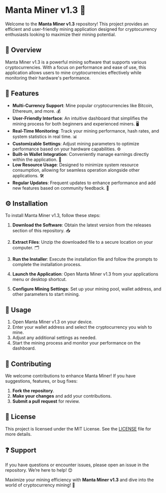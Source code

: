 # Manta Miner v1.3 🌊

Welcome to the **Manta Miner v1.3** repository! This project provides an efficient and user-friendly mining application designed for cryptocurrency enthusiasts looking to maximize their mining potential.

## 📌 Overview  
Manta Miner v1.3 is a powerful mining software that supports various cryptocurrencies. With a focus on performance and ease of use, this application allows users to mine cryptocurrencies effectively while monitoring their hardware's performance.

## 🌟 Features  
- **Multi-Currency Support**: Mine popular cryptocurrencies like Bitcoin, Ethereum, and more. 💰  
- **User-Friendly Interface**: An intuitive dashboard that simplifies the mining process for both beginners and experienced miners. 🖥️  
- **Real-Time Monitoring**: Track your mining performance, hash rates, and system statistics in real time. 📊  
- **Customizable Settings**: Adjust mining parameters to optimize performance based on your hardware capabilities. ⚙️  
- **Built-in Wallet Integration**: Conveniently manage earnings directly within the application. 🏦  
- **Low Resource Usage**: Designed to minimize system resource consumption, allowing for seamless operation alongside other applications. 🛠️  
- **Regular Updates**: Frequent updates to enhance performance and add new features based on community feedback. 🔄  

## ⚙️ Installation  
To install Manta Miner v1.3, follow these steps:

1. **Download the Software**: Obtain the latest version from the releases section of this repository. 📥  

2. **Extract Files**: Unzip the downloaded file to a secure location on your computer. 🗂️  

3. **Run the Installer**: Execute the installation file and follow the prompts to complete the installation process.

4. **Launch the Application**: Open Manta Miner v1.3 from your applications menu or desktop shortcut.

5. **Configure Mining Settings**: Set up your mining pool, wallet address, and other parameters to start mining.

## 📖 Usage  
1. Open Manta Miner v1.3 on your device.
2. Enter your wallet address and select the cryptocurrency you wish to mine.
3. Adjust any additional settings as needed.
4. Start the mining process and monitor your performance on the dashboard.

## 🤝 Contributing  
We welcome contributions to enhance Manta Miner! If you have suggestions, features, or bug fixes:

1. **Fork the repository**.
2. **Make your changes** and add your contributions.
3. **Submit a pull request** for review.

## 📜 License  
This project is licensed under the MIT License. See the [LICENSE](LICENSE) file for more details.

## ❓ Support  
If you have questions or encounter issues, please open an issue in the repository. We’re here to help! 😊

Maximize your mining efficiency with **Manta Miner v1.3** and dive into the world of cryptocurrency mining! 🌊